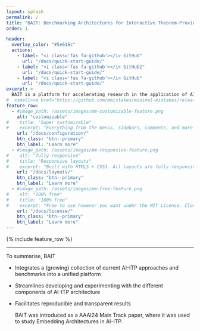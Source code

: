 ```yaml
---
layout: splash
permalink: /
title: "BAIT: Benchmarking Architectures for Interactive Theorem-Proving"
order: 1

header:
  overlay_color: "#5e616c"
  actions:
    - label: "<i class='fas fa-github'></i> GitHub"
      url: "/docs/quick-start-guide/"
    - label: "<i class='fas fa-github'></i> GitHub2"
      url: "/docs/quick-start-guide/"
    - label: "<i class='fas fa-github'></i> GitHub"
      url: "/docs/quick-start-guide/"
excerpt: >
  BAIT is a platform for accelerating research in the application of AI to Interactive Theorem-Proving (AI-ITP).
#  <small><a href="https://github.com/mmistakes/minimal-mistakes/releases/tag/4.24.0">Latest release v4.24.0</a></small>
feature_row:
  - #image_path: /assets/images/mm-customizable-feature.png
    alt: "customizable"
#    title: "Super customizable"
#    excerpt: "Everything from the menus, sidebars, comments, and more can be configured or set with YAML Front Matter."
    url: "/docs/configuration/"
    btn_class: "btn--primary"
    btn_label: "Learn more"
  - #image_path: /assets/images/mm-responsive-feature.png
#    alt: "fully responsive"
#    title: "Responsive layouts"
#    excerpt: "Built with HTML5 + CSS3. All layouts are fully responsive with helpers to augment your content."
    url: "/docs/layouts/"
    btn_class: "btn--primary"
    btn_label: "Learn more"
  - #image_path: /assets/images/mm-free-feature.png
#    alt: "100% free"
#    title: "100% free"
#    excerpt: "Free to use however you want under the MIT License. Clone it, fork it, customize it... whatever!"
    url: "/docs/license/"
    btn_class: "btn--primary"
    btn_label: "Learn more"      
---
```


{% include feature_row %}

---

To summarise, BAIT

- Integrates a (growing) collection of current AI-ITP approaches and benchmarks into a unified platform
- Streamlines developing and experimenting with the different components of AI-ITP architecture
- Facilitates reproducible and transparent results

  BAIT was introduced as a AAAI24 Main Track paper, where it was used to study Embedding Architectures in AI-ITP.



